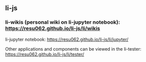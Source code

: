 ## li-js

### li-wikis (personal wiki on li-jupyter notebook):   https://resu062.github.io/li-js/li/wikis


li-jupyter notebook:  https://resu062.github.io/li-js/li/jupyter/


Other applications and components can be viewed in the li-tester:   https://resu062.github.io/li-js/li/tester/

